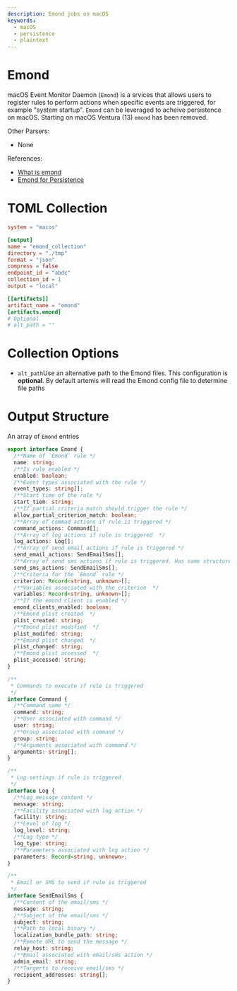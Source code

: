 ```yaml
---
description: Emond jobs on macOS
keywords:
  - macOS
  - persistence
  - plaintext
---
```


# Emond

macOS Event Monitor Daemon (`Emond`) is a srvices that allows users to register
rules to perform actions when specific events are triggered, for example "system
startup". `Emond` can be leveraged to acheive persistence on macOS. Starting on
macOS Ventura (13) `emond` has been removed.

Other Parsers:

- None

References:

- [What is emond](https://magnusviri.com/what-is-emond.html)
- [Emond for Persistence](https://www.xorrior.com/emond-persistence/)

# TOML Collection

```toml
system = "macos"

[output]
name = "emond_collection"
directory = "./tmp"
format = "json"
compress = false
endpoint_id = "abdc"
collection_id = 1
output = "local"

[[artifacts]]
artifact_name = "emond"
[artifacts.emond]
# Optional
# alt_path = ""
```

# Collection Options

- `alt_path`Use an alternative path to the Emond files. This configuration is
  **optional**. By default artemis will read the Emond config file to determine
  file paths

# Output Structure

An array of `Emond` entries

```typescript
export interface Emond {
  /**Name of `Emond` rule */
  name: string;
  /**Is rule enabled */
  enabled: boolean;
  /**Event types associated with the rule */
  event_types: string[];
  /**Start time of the rule */
  start_tiem: string;
  /**If partial criteria match should trigger the rule */
  allow_partial_criterion_match: boolean;
  /**Array of commad actions if rule is triggered */
  command_actions: Command[];
  /**Array of log actions if rule is triggered  */
  log_actions: Log[];
  /**Array of send email actions if rule is triggered */
  send_email_actions: SendEmailSms[];
  /**Array of send sms actions if rule is triggered. Has same structure as send email */
  send_sms_actions: SendEmailSms[];
  /**Criteria for the `Emond` rule */
  criterion: Record<string, unknown>[];
  /**Variables associated with the criterion  */
  variables: Record<string, unknown>[];
  /**If the emond client is enabled */
  emond_clients_enabled: boolean;
  /**Emond plist created  */
  plist_created: string;
  /**Emond plist modified  */
  plist_modifed: string;
  /**Emond plist changed  */
  plist_changed: string;
  /**Emond plist accessed  */
  plist_accessed: string;
}

/**
 * Commands to execute if rule is triggered
 */
interface Command {
  /**Command name */
  command: string;
  /**User associated with command */
  user: string;
  /**Group associated with command */
  group: string;
  /**Arguments associated with command */
  arguments: string[];
}

/**
 * Log settings if rule is triggered
 */
interface Log {
  /**Log message content */
  message: string;
  /**Facility associated with log action */
  facility: string;
  /**Level of log */
  log_level: string;
  /**Log type */
  log_type: string;
  /**Parameters associated with log action */
  parameters: Record<string, unknown>;
}

/**
 * Email or SMS to send if rule is triggered
 */
interface SendEmailSms {
  /**Content of the email/sms */
  message: string;
  /**Subject of the email/sms */
  subject: string;
  /**Path to local binary */
  localization_bundle_path: string;
  /**Remote URL to send the message */
  relay_host: string;
  /**Email associated with email/sms action */
  admin_email: string;
  /**Targerts to receive email/sms */
  recipient_addresses: string[];
}
```
